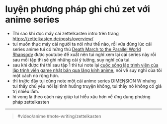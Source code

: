 # luyện phương pháp ghi chú zet với anime series

- Thì sao khi đọc mấy cái zettelkasten intro trên trang <https://zettelkasten.de/posts/overview/>
- tui muốn thực máy cái người ta nói như thế nào, rồi vừa đúng lúc cái series anime tui có hứng thú [Death March to the Parallel World Rhapsody](Death%20March%20to%20the%20Parallel%20World%20Rhapsody.md) được youtube đề xuất nên tui nghĩ xem lại cái series này rồi sau mỗi tập thì sẽ ghi những cái ý tưởng, suy nghĩ của tui.
- sau khi được thì thì sau tập 1 thì tui note lại [cuộc sống lập trình viên của lập trình viên game nhật bản qua lăng kính anime](cuộc%20sống%20lập%20trình%20viên%20của%20lập%20trình%20viên%20game%20nhật%20bản%20qua%20lăng%20kính%20anime.md), nói về suy nghĩ của tôi một cách nó rộng hơn.
- thì trước đây tui cũng note một cái anime series DIMENSION W nhưng tui thấy chủ yếu nói lại tình huống truyện không, tui thấy nó không có giá trị nhiều lắm.
- hi vọng là theo cách này giúp tui hiểu xâu hơn về ứng dụng phương pháp zettelkasten

---

> #video/anime #note-writing/zettelkasten
